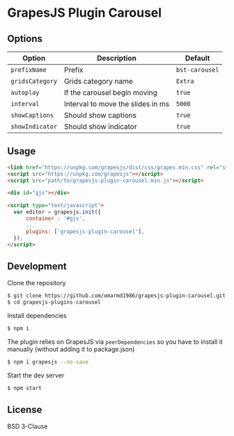 # GrapesJS Plugin Carousel

## Options

|Option|Description|Default|
|-|-|-
|`prefixName`|Prefix|`bst-carousel`|
|`gridsCategory`|Grids category name|`Extra`|
|`autoplay`|If the carousel begin moving|`true`|
|`interval`|Interval to move the slides in ms|`5000`|
|`showCaptions`|Should show captions|`true`|
|`showIndicator`|Should show indicator|`true`|


## Usage

```html
<link href="https://unpkg.com/grapesjs/dist/css/grapes.min.css" rel="stylesheet"/>
<script src="https://unpkg.com/grapesjs"></script>
<script src="path/to/grapesjs-plugin-carousel.min.js"></script>

<div id="gjs"></div>

<script type="text/javascript">
  var editor = grapesjs.init({
      container : '#gjs',
      ...
      plugins: ['grapesjs-plugin-carousel'],
  });
</script>
```





## Development

Clone the repository

```sh
$ git clone https://github.com/omarmd1986/grapesjs-plugin-carousel.git
$ cd grapesjs-plugins-carousel
```

Install dependencies

```sh
$ npm i
```

The plugin relies on GrapesJS via `peerDependencies` so you have to install it manually (without adding it to package.json)

```sh
$ npm i grapesjs --no-save
```

Start the dev server

```sh
$ npm start
```


## License

BSD 3-Clause
